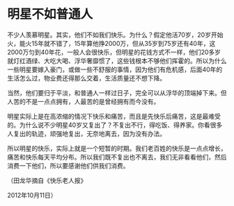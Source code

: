 # 明星不如普通人

不少人羡慕明星。其实，他们不如我们快乐。为什么？假定他活70岁，20岁开始火，能火15年就不错了，15年算他挣2000万，但从35岁到75岁还有40年，这2000万匀到40年花，一般人会很快乐，但明星的花钱方式不一样，他们20多岁就灯红酒绿、大吃大喝、浮华奢靡惯了，这些钱根本不够他们挥霍的。所以为什么一些明星要嫁入豪门，或做一些不舒服的事情，因为他们有危机感，后面40年的生活怎么过，物业费还得那么交着，生活质量还不想下降。

当然，他们要归于平淡，和普通人一样过日子，完全可以从浮华的顶端掉下来。但人苦的不是一点点拥有，人最苦的是曾经拥有而今没有。

明星实际上是在高浓缩的情况下快乐和痛苦，而且是先快乐后痛苦，这是最难受的。为什么说不少明星40岁又复出了？不复出不行，得吃饭、得养家。你看很多人复出的轨迹，顽强地复出，无奈地离去，因为没有办法。

所以明星的快乐，实际上就是一个短暂的时期。我们老百姓的快乐是一点点增长，痛苦和快乐每天平均分布。所以我们既不复出也不离去，我们无非看看他们，然后消费一下他们，所以要感谢他们供我们消费。

（田龙华摘自《快乐老人报》

2012年10月11日）